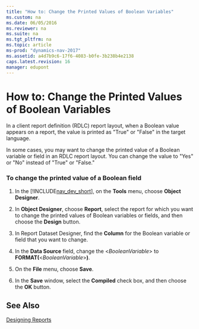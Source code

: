 ```yaml
---
title: "How to: Change the Printed Values of Boolean Variables"
ms.custom: na
ms.date: 06/05/2016
ms.reviewer: na
ms.suite: na
ms.tgt_pltfrm: na
ms.topic: article
ms-prod: "dynamics-nav-2017"
ms.assetid: a4d7b9c6-17f6-4083-b0fe-3b238b4e2138
caps.latest.revision: 16
manager: edupont
---
```

# How to: Change the Printed Values of Boolean Variables
In a client report definition \(RDLC\) report layout, when a Boolean value appears on a report, the value is printed as "True" or "False" in the target language.  
  
 In some cases, you may want to change the printed value of a Boolean variable or field in an RDLC report layout. You can change the value to "Yes" or "No" instead of "True" or "False."  
  
### To change the printed value of a Boolean field  
  
1.  In the [!INCLUDE[nav_dev_short](includes/nav_dev_short_md.md)], on the **Tools** menu, choose **Object Designer**.  
  
2.  In **Object Designer**, choose **Report**, select the report for which you want to change the printed values of Boolean variables or fields, and then choose the **Design** button.  
  
3.  In Report Dataset Designer, find the **Column** for the Boolean variable or field that you want to change.  
  
4.  In the **Data Source** field, change the \<*BooleanVariable*> to **FORMAT\(**\<*BooleanVariable*>**\)**.  
  
5.  On the **File** menu, choose **Save**.  
  
6.  In the **Save** window, select the **Compiled** check box, and then choose the **OK** button.  
  
## See Also  
 [Designing Reports](Designing-Reports.md)